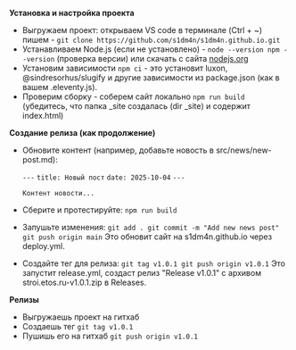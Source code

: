 **Установка и настройка проекта**
- Выгружаем проект: открываем VS code в терминале (Ctrl + ~) пишем - `git clone https://github.com/s1dm4n/s1dm4n.github.io.git`
- Устанавливаем Node.js (если не установлено) - `node --version npm --version` (проверка версии) или скачать с сайта [nodejs.org](nodejs.org)
- Установим зависимости `npm ci` - это установит luxon, @sindresorhus/slugify и другие зависимости из package.json (как в вашем .eleventy.js).
- Проверим сборку - соберем сайт локально `npm run build` (убедитесь, что папка _site создалась (dir _site) и содержит index.html)

**Создание релиза (как продолжение)**
- Обновите контент (например, добавьте новость в src/news/new-post.md):

  `---`
  `title: Новый пост`
  `date: 2025-10-04`
  `---`
  
  `Контент новости...`
  
- Сберите и протестируйте: `npm run build`
- Запушьте изменения:
  `git add .
  git commit -m "Add new news post"
  git push origin main`
  Это обновит сайт на s1dm4n.github.io через deploy.yml.
- Создайте тег для релиза:
  `git tag v1.0.1
  git push origin v1.0.1`
  Это запустит release.yml, создаст релиз "Release v1.0.1" с архивом stroi.etos.ru-v1.0.1.zip в Releases.

**Релизы**
- Выгружаешь проект на гитхаб
- Создаешь тег `git tag v1.0.1`
- Пушишь его на гитхаб `git push origin v1.0.1`
